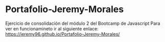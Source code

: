 # Portafolio-Jeremy-Morales
Ejercicio de consolidación del módulo 2 del Bootcamp de Javascript 
Para ver en funcionamineto ir al siguiente enlace:
https://jeremy96.github.io/Portafolio-Jeremy-Morales/
